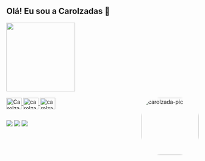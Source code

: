## Olá! Eu sou a Carolzadas 👋
<div>
  <a href="https://github.com/carolzadas">
  <img height="180em" src="https://github-readme-stats.vercel.app/api?username=carolzadas&show_icons=true&theme=radical&include_all_commits=true&count_private=true" />
</div>

  <div style="display: inline_block"><br>
  <img align="center" alt="Carolzada-Js" height="30" width="40" 
   src="https://cdn.jsdelivr.net/gh/devicons/devicon/icons/javascript/javascript-original.svg">
  <img align="center" alt="carolzada-HTML" height="30" width="40" src="https://cdn.jsdelivr.net/gh/devicons/devicon/icons/html5/html5-original-wordmark.svg">
  <img align="center" alt="carolzada-CSS" height="30" width="40" src="https://cdn.jsdelivr.net/gh/devicons/devicon/icons/css3/css3-original-wordmark.svg"> 
  <img align="right" alt="carolzada-pic" height="150" style="border-radius:50px;" src="https://cdn.discordapp.com/attachments/963974708989161492/977046477224411157/3.png">
  </div>

##
  
  <div>
  <a href="https://www.instagram.com/carolzadas/" target="_blank"><img src="https://img.shields.io/badge/-Instagram-%23E4405F?style=for-the-badge&logo=instagram&logoColor=white" target="_blank"></a>
  <a href = "mailto: anacsm.contato@outlook.com"><img src="https://img.shields.io/badge/-Gmail-%23333?style=for-the-badge&logo=gmail&logoColor=white" target="_blank"></a>
  <a href="https://www.linkedin.com/in/eucarolinesm/" target="_blank"><img src="https://img.shields.io/badge/-LinkedIn-%230077B5?style=for-the-badge&logo=linkedin&logoColor=white" target="_blank"></a> 
  </div>


